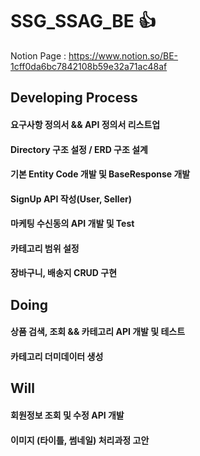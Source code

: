 # SSG_SSAG_BE 👍


Notion Page : https://www.notion.so/BE-1cff0da6bc7842108b59e32a71ac48af



## Developing Process

#### 요구사항 정의서 && API 정의서 리스트업
#### Directory 구조 설정 / ERD 구조 설계
#### 기본 Entity Code 개발 및 BaseResponse 개발
#### SignUp API 작성(User, Seller)
#### 마케팅 수신동의 API 개발 및 Test
#### 카테고리 범위 설정
#### 장바구니, 배송지 CRUD 구현



## Doing
#### 상품 검색, 조회 && 카테고리 API 개발 및 테스트
#### 카테고리 더미데이터 생성


## Will
#### 회원정보 조회 및 수정 API 개발
#### 이미지 (타이틀, 썸네일) 처리과정 고안
